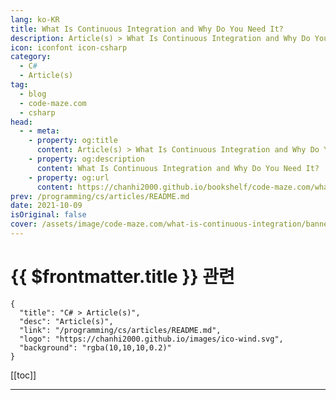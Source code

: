 ```yaml
---
lang: ko-KR
title: What Is Continuous Integration and Why Do You Need It?
description: Article(s) > What Is Continuous Integration and Why Do You Need It?
icon: iconfont icon-csharp
category: 
  - C#
  - Article(s)
tag: 
  - blog
  - code-maze.com
  - csharp
head:  
  - - meta:
    - property: og:title
      content: Article(s) > What Is Continuous Integration and Why Do You Need It?
    - property: og:description
      content: What Is Continuous Integration and Why Do You Need It?
    - property: og:url
      content: https://chanhi2000.github.io/bookshelf/code-maze.com/what-is-continuous-integration.html
prev: /programming/cs/articles/README.md
date: 2021-10-09
isOriginal: false
cover: /assets/image/code-maze.com/what-is-continuous-integration/banner.png
---
```


# {{ $frontmatter.title }} 관련

```component VPCard
{
  "title": "C# > Article(s)",
  "desc": "Article(s)",
  "link": "/programming/cs/articles/README.md",
  "logo": "https://chanhi2000.github.io/images/ico-wind.svg",
  "background": "rgba(10,10,10,0.2)"
}
```

[[toc]]

---

<SiteInfo
  name="What Is Continuous Integration and Why Do You Need It?"
  desc="While not every project is destined to be a great success, Continuous Integration can drastically improve the success rate of any project."
  url="https://code-maze.com/what-is-continuous-integration/"
  logo="/assets/image/code-maze.com/favicon.png"
  preview="/assets/image/code-maze.com/what-is-continuous-integration/banner.png"/>

<!-- TODO: 작성 -->
